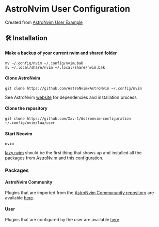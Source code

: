 # AstroNvim User Configuration 

Created from [AstroNvim User Example](https://github.com/AstroNvim/user_example)

## 🛠️ Installation

#### Make a backup of your current nvim and shared folder

```shell
mv ~/.config/nvim ~/.config/nvim.bak
mv ~/.local/share/nvim ~/.local/share/nvim.bak
```

#### Clone AstroNvim

```shell
git clone https://github.com/AstroNvim/AstroNvim ~/.config/nvim
```

See AstroNvim [website](https://astronvim.com) for dependencies and installation process

#### Clone the repository

```shell
git clone https://github.com/Xav-1/Astronvim-configuration ~/.config/nvim/lua/user
```

#### Start Neovim

```shell
nvim
```

[lazy.nvim](https://github.com/folke/lazy.nvim) should be the first thing that shows up and installed all the packages from [AstroNvim](https://github.com/AstroNvim/AstroNvim) and this configuration.

### Packages

#### AstroNvim Community

Plugins that are imported from the [AstroNvim Commununity repository](https://github.com/AstroNvim/astrocommunity/tree/main/lua/astrocommunity) are available [here](https://github.com/Xav-1/AstroNvim-configuration/blob/master/plugins/community.lua).

#### User

Plugins that are configured by the user are available [here](https://github.com/Xav-1/AstroNvim-configuration/blob/master/plugins/user.lua).
